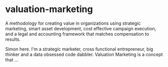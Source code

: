 # valuation-marketing
A methodology for creating value in organizations using strategic marketing, smart asset development, cost effective campaign execution, and a legal and accounting framework that matches compensation to results. 

Simon here. 
I'm a strategic marketer, cross functional entrepreneur, big thinker and a data obsessed code dabbler.
Valuation Marketing is a concept that ...

